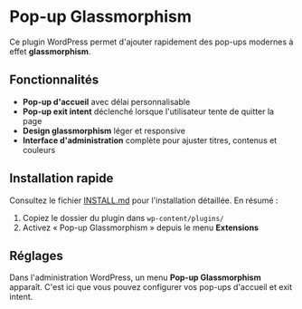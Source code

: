 # Pop-up Glassmorphism

Ce plugin WordPress permet d'ajouter rapidement des pop-ups modernes à effet **glassmorphism**.

## Fonctionnalités

- **Pop-up d'accueil** avec délai personnalisable
- **Pop-up exit intent** déclenché lorsque l'utilisateur tente de quitter la page
- **Design glassmorphism** léger et responsive
- **Interface d'administration** complète pour ajuster titres, contenus et couleurs

## Installation rapide

Consultez le fichier [INSTALL.md](INSTALL.md) pour l'installation détaillée.
En résumé :
1. Copiez le dossier du plugin dans `wp-content/plugins/`
2. Activez « Pop-up Glassmorphism » depuis le menu **Extensions**

## Réglages

Dans l'administration WordPress, un menu **Pop-up Glassmorphism** apparaît.
C'est ici que vous pouvez configurer vos pop-ups d'accueil et exit intent.
